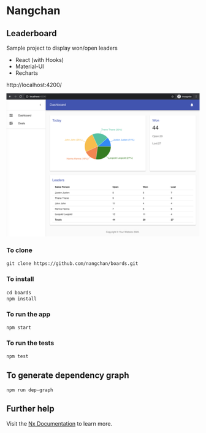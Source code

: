 # Nangchan

## Leaderboard

Sample project to display won/open leaders

- React (with Hooks)
- Material-UI
- Recharts

http://localhost:4200/

![screenshot](apps/leaderboard/src/images/screenshot.png)

### To clone

    git clone https://github.com/nangchan/boards.git

### To install

    cd boards
    npm install

### To run the app

    npm start

### To run the tests

    npm test

## To generate dependency graph

    npm run dep-graph

## Further help

Visit the [Nx Documentation](https://nx.dev) to learn more.
